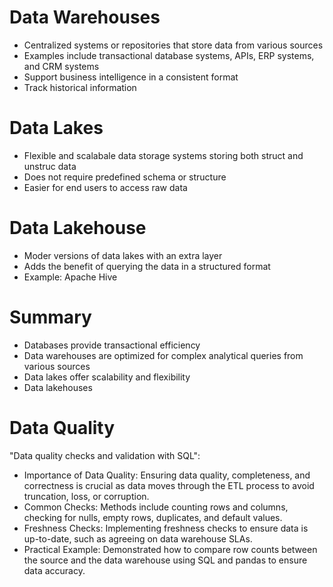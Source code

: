 # Data Warehouses

- Centralized systems or repositories that store data from various sources
- Examples include transactional database systems, APIs, ERP systems, and CRM systems
- Support business intelligence in a consistent format
- Track historical information

# Data Lakes

- Flexible and scalabale data storage systems storing both struct and unstruc data
- Does not require predefined schema or structure
- Easier for end users to access raw data

# Data Lakehouse

- Moder versions of data lakes with an extra layer
- Adds the benefit of querying the data in a structured format
- Example: Apache Hive

# Summary

- Databases provide transactional efficiency
- Data warehouses are optimized for complex analytical queries from various sources
- Data lakes offer scalability and flexibility
- Data lakehouses

# Data Quality

"Data quality checks and validation with SQL":

- Importance of Data Quality: Ensuring data quality, completeness, and correctness is crucial as data moves through the ETL process to avoid truncation, loss, or corruption.
- Common Checks: Methods include counting rows and columns, checking for nulls, empty rows, duplicates, and default values.
- Freshness Checks: Implementing freshness checks to ensure data is up-to-date, such as agreeing on data warehouse SLAs.
- Practical Example: Demonstrated how to compare row counts between the source and the data warehouse using SQL and pandas to ensure data accuracy.
